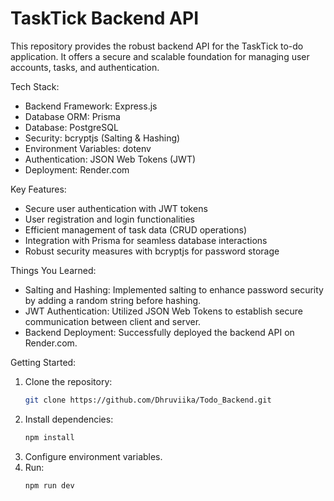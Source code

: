 # TaskTick Backend API

This repository provides the robust backend API for the TaskTick to-do application. It offers a secure and scalable foundation for managing user accounts, tasks, and authentication.

Tech Stack:

- Backend Framework: Express.js
- Database ORM: Prisma
- Database: PostgreSQL
- Security: bcryptjs (Salting & Hashing)
- Environment Variables: dotenv
- Authentication: JSON Web Tokens (JWT)
- Deployment: Render.com

Key Features:

- Secure user authentication with JWT tokens
- User registration and login functionalities
- Efficient management of task data (CRUD operations)
- Integration with Prisma for seamless database interactions
- Robust security measures with bcryptjs for password storage

Things You Learned:

- Salting and Hashing: Implemented salting to enhance password security by adding a random string before hashing.
- JWT Authentication: Utilized JSON Web Tokens to establish secure communication between client and server.
- Backend Deployment: Successfully deployed the backend API on Render.com.


Getting Started:

1. Clone the repository:
   ```bash
   git clone https://github.com/Dhruviika/Todo_Backend.git
   ```
2. Install dependencies:
   ```bash
   npm install
   ```
3. Configure environment variables.
4. Run:
   ```bash
   npm run dev
   ```



